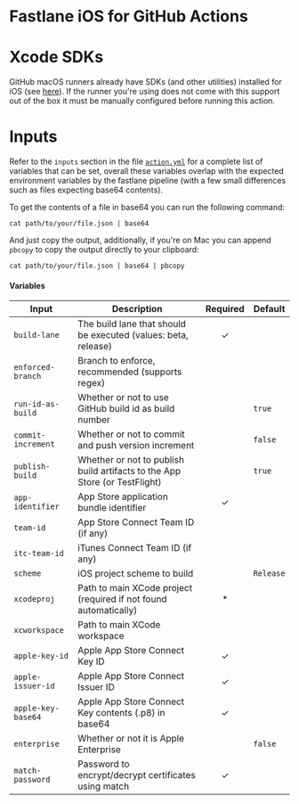 # Fastlane iOS for GitHub Actions

# Xcode SDKs

GitHub macOS runners already have SDKs (and other utilities) installed for iOS (see [here][xcode-sdks]). If the runner
you're using does not come with this support out of the box it must be manually configured before running this action.

[xcode-sdks]: https://github.com/actions/runner-images/blob/main/images/macos/macos-13-Readme.md#xcode

# Inputs

Refer to the `inputs` section in the file [`action.yml`](action.yml) for a complete list of variables that can be set,
overall these variables overlap with the expected environment variables by the fastlane pipeline (with a few small
differences such as files expecting base64 contents).

To get the contents of a file in base64 you can run the following command:

```shell
cat path/to/your/file.json | base64 
```

And just copy the output, additionally, if you're on Mac you can append `pbcopy` to copy the output directly to your
clipboard:

```shell
cat path/to/your/file.json | base64 | pbcopy
```

#### Variables

| Input              | Description                                                                | Required | Default   |
|--------------------|----------------------------------------------------------------------------|:--------:|-----------|
| `build-lane`       | The build lane that should be executed (values: beta, release)             |    ✓     |           |
| `enforced-branch`  | Branch to enforce, recommended (supports regex)                            |          |           |
| `run-id-as-build`  | Whether or not to use GitHub build id as build number                      |          | `true`    |
| `commit-increment` | Whether or not to commit and push version increment                        |          | `false`   |
| `publish-build`    | Whether or not to publish build artifacts to the App Store (or TestFlight) |          | `true`    |
| `app-identifier`   | App Store application bundle identifier                                    |    ✓     |           |
| `team-id`          | App Store Connect Team ID (if any)                                         |          |           |
| `itc-team-id`      | iTunes Connect Team ID (if any)                                            |          |           |
| `scheme`           | iOS project scheme to build                                                |          | `Release` |
| `xcodeproj`        | Path to main XCode project (required if not found automatically)           |    *     |           |
| `xcworkspace`      | Path to main XCode workspace                                               |          |           |
| `apple-key-id`     | Apple App Store Connect Key ID                                             |    ✓     |           |
| `apple-issuer-id`  | Apple App Store Connect Issuer ID                                          |    ✓     |           |
| `apple-key-base64` | Apple App Store Connect Key contents (.p8) in base64                       |    ✓     |           |
| `enterprise`       | Whether or not it is Apple Enterprise                                      |          | `false`   |
| `match-password`   | Password to encrypt/decrypt certificates using match                       |    ✓     |           |
